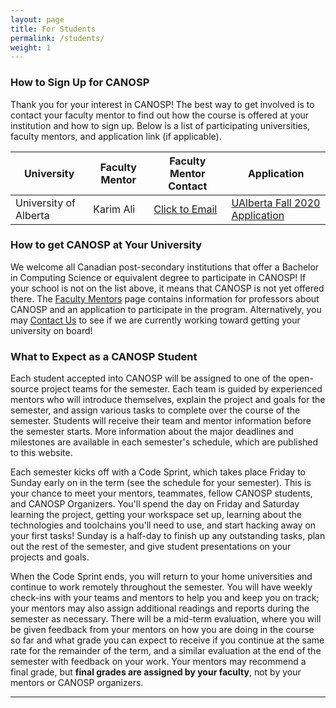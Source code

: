 ```yaml
---
layout: page
title: For Students
permalink: /students/
weight: 1
---
```


### How to Sign Up for CANOSP
Thank you for your interest in CANOSP!  The best way to get involved is to contact your faculty mentor to find out how the course is offered at your institution and how to sign up.  Below is a list of participating universities, faculty mentors, and application link (if applicable).

| University | Faculty Mentor | Faculty Mentor Contact | Application |
|------------|----------------|------------------------|-------------|
| University of Alberta| Karim Ali | [Click to Email](mailto:karim.ali+canosp@ualberta.ca) | [UAlberta Fall 2020 Application](https://forms.gle/3jLmSfkGGDEfRy6a9) |

### How to get CANOSP at Your University
We welcome all Canadian post-secondary institutions that offer a Bachelor in Computing Science or equivalent degree to participate in CANOSP!  If your school is not on the list above, it means that CANOSP is not yet offered there.  The [Faculty Mentors](/faculty) page contains information for professors about CANOSP and an application to participate in the program.  Alternatively, you may [Contact Us](/contactus) to see if we are currently working toward getting your university on board!

### What to Expect as a CANOSP Student
Each student accepted into CANOSP will be assigned to one of the open-source project teams for the semester. Each team is guided by experienced mentors who will introduce themselves, explain the project and goals for the semester, and assign various tasks to complete over the course of the semester.  Students will receive their team and mentor information before the semester starts. More information about the major deadlines and milestones are available in each semester's schedule, which are published to this website.

Each semester kicks off with a Code Sprint, which takes place Friday to Sunday early on in the term (see the schedule for your semester).  This is your chance to meet your mentors, teammates, fellow CANOSP students, and CANOSP Organizers.  You'll spend the day on Friday and Saturday learning the project, getting your workspace set up, learning about the technologies and toolchains you'll need to use, and start hacking away on your first tasks!  Sunday is a half-day to finish up any outstanding tasks, plan out the rest of the semester, and give student presentations on your projects and goals.

When the Code Sprint ends, you will return to your home universities and continue to work remotely throughout the semester.  You will have weekly check-ins with your teams and mentors to help you and keep you on track; your mentors may also assign additional readings and reports during the semester as necessary.  There will be a mid-term evaluation, where you will be given feedback from your mentors on how you are doing in the course so far and what grade you can expect to receive if you continue at the same rate for the remainder of the term, and a similar evaluation at the end of the semester with feedback on your work.  Your mentors may recommend a final grade, but **final grades are assigned by your faculty**, not by your mentors or CANOSP organizers.


***
